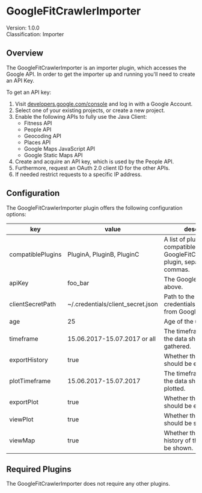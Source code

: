 # GoogleFitCrawlerImporter
Version: 1.0.0  
Classification: Importer

Overview
-----
The GoogleFitCrawlerImporter is an importer plugin, which accesses the Google API. 
In order to get the importer up and running you'll need to create an API Key.

To get an API key:

1. Visit [developers.google.com/console](https://developers.google.com/console) and log in with a Google Account.
1. Select one of your existing projects, or create a new project.
1. Enable the following APIs to fully use the Java Client:
    - Fitness API
    - People API
    - Geocoding API
    - Places API
    - Google Maps JavaScript API
    - Google Static Maps API
1. Create and acquire an API key, which is used by the People API.
1. Furthermore, request an OAuth 2.0 client ID for the other APIs.
1. If needed restrict requests to a specific IP address.

Configuration
-----
The GoogleFitCrawlerImporter plugin offers the following configuration options:

| key  | value | description | required |
| ------------- | ------------- |  ------------- | ------------- |
| compatiblePlugins | PluginA, PluginB, PluginC | A list of plugins that are compatible with the GoogleFitCrawlerImporter plugin, separated by commas. | x
| apiKey | foo_bar | The Google API acquired above. | x
| clientSecretPath | ~/.credentials/client_secret.json | Path to the client credentials downloaded from Google. | x
| age | 25 | Age of the user. | x
| timeframe | 15.06.2017-15.07.2017 or all | The timeframe in which the data should be gathered. |
| exportHistory | true | Whether the data history should be exported. |
| plotTimeframe | 15.06.2017-15.07.2017 | The timeframe in which the data should be plotted. |
| exportPlot | true | Whether the data plot should be exported. |
| viewPlot | true | Whether the data plot should be shown. |
| viewMap | true | Whether the location history of the user should be shown. |


Required Plugins
-----
The GoogleFitCrawlerImporter does not require any other plugins.